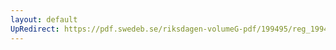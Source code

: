 ```yaml
---
layout: default
UpRedirect: https://pdf.swedeb.se/riksdagen-volumeG-pdf/199495/reg_199495/reg_199495_0425.pdf
---
```

